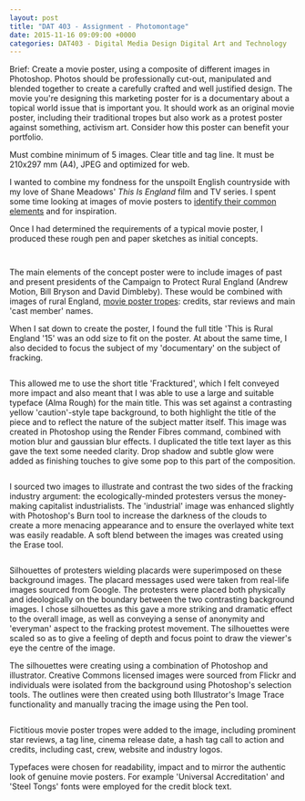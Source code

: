 ```yaml
---
layout: post
title: "DAT 403 - Assignment - Photomontage"
date: 2015-11-16 09:09:00 +0000
categories: DAT403 - Digital Media Design Digital Art and Technology
---
```


<!-- wp:paragraph {"className":"brief"} -->
<p class="brief">Brief: Create a movie poster, using a composite of different images in Photoshop. Photos should be professionally cut-out, manipulated and blended together to create a carefully crafted and well justified design. The movie you're designing this marketing poster for is a documentary about a topical world issue that is important you. It should work as an original movie poster, including their traditional tropes but also work as a protest poster against something, activism art. Consider how this poster can benefit your portfolio.</p>
<!-- /wp:paragraph -->

<!-- wp:paragraph -->
<p>Must combine minimum of 5 images. Clear title and tag line. It must be 210x297 mm (A4), JPEG and optimized for web.</p>
<!-- /wp:paragraph -->

<!-- wp:paragraph -->
<p>I wanted to combine my fondness for the unspoilt English countryside with my love of Shane Meadows' <em>This Is England</em> film and TV series. I spent some time looking at images of movie posters to <a href="https://www.circleseven.co.uk/dat-403-movie-poster-tropes-what-are-they/">identify their common elements</a> and for inspiration.</p>
<!-- /wp:paragraph -->

<!-- wp:paragraph -->
<p>Once I had determined the requirements of a typical movie poster, I produced these rough pen and paper sketches as initial concepts.</p>
<!-- /wp:paragraph -->

<!-- wp:gallery {"linkTo":"media","sizeSlug":"medium","align":"left"} -->
<figure class="wp-block-gallery alignleft has-nested-images columns-default is-cropped"><!-- wp:image {"id":204,"sizeSlug":"medium","linkDestination":"media","style":{"border":{"radius":"6px"}}} -->
<figure class="wp-block-image size-medium has-custom-border"><a href="https://www.circleseven.co.uk/wp-content/uploads/2022/12/IMG_16101-e1445962906164.jpg"><img src="https://www.circleseven.co.uk/wp-content/uploads/2022/12/IMG_16101-e1445962906164-241x300.jpg" alt="" class="wp-image-204" style="border-radius:6px"/></a></figure>
<!-- /wp:image -->

<!-- wp:image {"id":205,"sizeSlug":"medium","linkDestination":"media","style":{"border":{"radius":"6px"}}} -->
<figure class="wp-block-image size-medium has-custom-border"><a href="https://www.circleseven.co.uk/wp-content/uploads/2022/12/IMG_16111-e1445962964594-scaled-1.jpg"><img src="https://www.circleseven.co.uk/wp-content/uploads/2022/12/IMG_16111-e1445962964594-scaled-1-179x300.jpg" alt="" class="wp-image-205" style="border-radius:6px"/></a></figure>
<!-- /wp:image --></figure>
<!-- /wp:gallery -->

<!-- wp:paragraph -->
<p>The main elements of the concept poster were to include images of past and present presidents of the Campaign to Protect Rural England (Andrew Motion, Bill Bryson and David Dimbleby). These would be combined with images of rural England, <a href="https://www.circleseven.co.uk/dat-403-movie-poster-tropes-what-are-they/">movie poster tropes</a>: credits, star reviews and main 'cast member' names.</p>
<!-- /wp:paragraph -->

<!-- wp:paragraph -->
<p>When I sat&nbsp;down to create&nbsp;the poster, I found the full title 'This is Rural England '15' was an odd size to fit on the poster. At about the same time, I also decided to focus the subject of my 'documentary' on the subject of fracking.</p>
<!-- /wp:paragraph -->

<!-- wp:image {"id":206,"sizeSlug":"full","linkDestination":"media","style":{"border":{"radius":"6px"}}} -->
<figure class="wp-block-image size-full has-custom-border"><a href="https://www.circleseven.co.uk/wp-content/uploads/2022/12/fracktured_title.jpg"><img src="https://www.circleseven.co.uk/wp-content/uploads/2022/12/fracktured_title.jpg" alt="" class="wp-image-206" style="border-radius:6px"/></a></figure>
<!-- /wp:image -->

<!-- wp:paragraph -->
<p>This allowed me to use the&nbsp;short title 'Fracktured', which I felt conveyed more impact and also meant that I was able to use a large and suitable typeface (Alma Rough) for the main title. This was set against a contrasting yellow 'caution'-style tape background, to&nbsp;both highlight the title of the piece and to reflect the nature of the subject matter itself. This image was created in Photoshop using the Render Fibres command, combined with motion blur and gaussian blur effects. I&nbsp;duplicated the title text layer as this gave the text some needed clarity. Drop shadow and subtle glow were added as finishing touches to give some pop to this part of the composition.</p>
<!-- /wp:paragraph -->

<!-- wp:image {"id":207,"sizeSlug":"medium","linkDestination":"custom"} -->
<figure class="wp-block-image size-medium"><a href="https://www.circleseven.co.uk/wp-content/uploads/2022/12/fracktured_background.jpg"><img src="https://www.circleseven.co.uk/wp-content/uploads/2022/12/fracktured_background-212x300.jpg" alt="" class="wp-image-207"/></a></figure>
<!-- /wp:image -->

<!-- wp:paragraph -->
<p>I sourced two images to illustrate and contrast the two sides of the fracking industry argument: the ecologically-minded protesters versus the money-making capitalist industrialists. The 'industrial' image was enhanced slightly with Photoshop's Burn tool to increase the darkness of the clouds to create&nbsp;a more menacing appearance and to ensure the overlayed white text was easily readable. A soft blend between the images was created using the Erase tool.</p>
<!-- /wp:paragraph -->

<!-- wp:image {"id":208,"sizeSlug":"medium","linkDestination":"custom"} -->
<figure class="wp-block-image size-medium"><a href="https://www.circleseven.co.uk/wp-content/uploads/2022/12/protester_silhouettes.jpg"><img src="https://www.circleseven.co.uk/wp-content/uploads/2022/12/protester_silhouettes-209x300.jpg" alt="" class="wp-image-208"/></a></figure>
<!-- /wp:image -->

<!-- wp:paragraph -->
<p>Silhouettes of protesters wielding placards were superimposed on these background images. The placard messages used were&nbsp;taken from real-life images sourced from Google. The protesters were placed both physically and ideologically on the boundary between the two contrasting background images. I chose silhouettes as this gave a more striking and dramatic effect to the overall image, as well as conveying a sense of anonymity and 'everyman' aspect to the fracking protest movement. The silhouettes were scaled so as to give a feeling of depth and focus point to draw the viewer's eye the centre of the image.</p>
<!-- /wp:paragraph -->

<!-- wp:paragraph -->
<p>The silhouettes were creating using a combination of Photoshop and illustrator. Creative Commons licensed images were sourced from Flickr and individuals were isolated from the background using Photoshop's selection tools. The outlines were then created using both Illustrator's Image Trace functionality and manually tracing the image using the Pen tool.</p>
<!-- /wp:paragraph -->

<!-- wp:image {"id":209,"sizeSlug":"medium","linkDestination":"custom"} -->
<figure class="wp-block-image size-medium"><a href="https://www.circleseven.co.uk/wp-content/uploads/2022/12/fracktured_movie_poster_tropes-scaled-1.jpg"><img src="https://www.circleseven.co.uk/wp-content/uploads/2022/12/fracktured_movie_poster_tropes-scaled-1-212x300.jpg" alt="" class="wp-image-209"/></a></figure>
<!-- /wp:image -->

<!-- wp:paragraph -->
<p>Fictitious movie poster tropes were added to the image, including prominent star reviews, a tag line, cinema release date, a hash tag call to action and credits, including cast, crew, website and industry logos.</p>
<!-- /wp:paragraph -->

<!-- wp:paragraph -->
<p>Typefaces were chosen for readability, impact and to mirror the authentic look of genuine movie posters. For example 'Universal Accreditation' and 'Steel Tongs' fonts were employed for the credit block text.</p>
<!-- /wp:paragraph -->

<!-- wp:image {"id":499,"sizeSlug":"medium","linkDestination":"media"} -->
<figure class="wp-block-image size-medium"><a href="https://www.circleseven.co.uk/wp-content/uploads/2023/03/fracktured_finished_poster_image.jpg"><img src="https://www.circleseven.co.uk/wp-content/uploads/2023/03/fracktured_finished_poster_image-212x300.jpg" alt="" class="wp-image-499"/></a></figure>
<!-- /wp:image -->